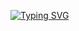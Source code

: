 <a href="https://git.io/typing-svg"><img src="https://readme-typing-svg.demolab.com?font=Fira+Code&pause=1000&color=00F727&width=435&lines=On+journey+to+become+a+Great+Hacker" alt="Typing SVG" /></a>
